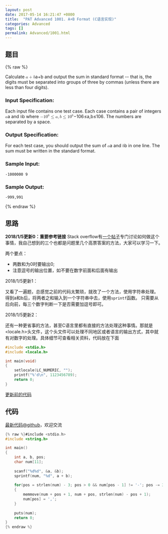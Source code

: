 ```yaml
---
layout: post
date: 2017-05-14 16:21:47 +0800
title:  "PAT Advanced 1001. A+B Format (C语言实现)"
categories: Advanced
tags: []
permalink: Advanced/1001.html
---
```


## 题目

{% raw %}<div class="ques-view"><p>Calculate <span class="katex"><span class="katex-mathml"><math><mrow><mi>a</mi><mo>+</mo><mi>b</mi></mrow>a + b</math></span><span aria-hidden="true" class="katex-html"><span class="strut" style="height:0.69444em;"></span><span class="strut bottom" style="height:0.77777em;vertical-align:-0.08333em;"></span><span class="base textstyle uncramped"><span class="mord mathit">a</span><span class="mbin">+</span><span class="mord mathit">b</span></span></span></span> and output the sum in standard format -- that is, the digits must be separated into groups of three by commas (unless there are less than four digits).</p>
<h3 id="input-specification-">Input Specification:</h3>
<p>Each input file contains one test case. Each case contains a pair of integers <span class="katex"><span class="katex-mathml"><math><mrow><mi>a</mi></mrow>a</math></span><span aria-hidden="true" class="katex-html"><span class="strut" style="height:0.43056em;"></span><span class="strut bottom" style="height:0.43056em;vertical-align:0em;"></span><span class="base textstyle uncramped"><span class="mord mathit">a</span></span></span></span> and <span class="katex"><span class="katex-mathml"><math><mrow><mi>b</mi></mrow>b</math></span><span aria-hidden="true" class="katex-html"><span class="strut" style="height:0.69444em;"></span><span class="strut bottom" style="height:0.69444em;vertical-align:0em;"></span><span class="base textstyle uncramped"><span class="mord mathit">b</span></span></span></span> where <span class="katex"><span class="katex-mathml"><math><mrow><mo>−</mo><mn>1</mn><msup><mn>0</mn><mn>6</mn></msup><mo>≤</mo><mi>a</mi><mo separator="true">,</mo><mi>b</mi><mo>≤</mo><mn>1</mn><msup><mn>0</mn><mn>6</mn></msup></mrow>-10^6 \le a, b \le 10^6</math></span><span aria-hidden="true" class="katex-html"><span class="strut" style="height:0.8141079999999999em;"></span><span class="strut bottom" style="height:1.008548em;vertical-align:-0.19444em;"></span><span class="base textstyle uncramped"><span class="mord">−</span><span class="mord mathrm">1</span><span class="mord"><span class="mord mathrm">0</span><span class="msupsub"><span class="vlist"><span style="top:-0.363em;margin-right:0.05em;"><span class="fontsize-ensurer reset-size5 size5"><span style="font-size:0em;">​</span></span><span class="reset-textstyle scriptstyle uncramped mtight"><span class="mord mathrm mtight">6</span></span></span><span class="baseline-fix"><span class="fontsize-ensurer reset-size5 size5"><span style="font-size:0em;">​</span></span>​</span></span></span></span><span class="mrel">≤</span><span class="mord mathit">a</span><span class="mpunct">,</span><span class="mord mathit">b</span><span class="mrel">≤</span><span class="mord mathrm">1</span><span class="mord"><span class="mord mathrm">0</span><span class="msupsub"><span class="vlist"><span style="top:-0.363em;margin-right:0.05em;"><span class="fontsize-ensurer reset-size5 size5"><span style="font-size:0em;">​</span></span><span class="reset-textstyle scriptstyle uncramped mtight"><span class="mord mathrm mtight">6</span></span></span><span class="baseline-fix"><span class="fontsize-ensurer reset-size5 size5"><span style="font-size:0em;">​</span></span>​</span></span></span></span></span></span></span>. The numbers are separated by a space.</p>
<h3 id="output-specification-">Output Specification:</h3>
<p>For each test case, you should output the sum of <span class="katex"><span class="katex-mathml"><math><mrow><mi>a</mi></mrow>a</math></span><span aria-hidden="true" class="katex-html"><span class="strut" style="height:0.43056em;"></span><span class="strut bottom" style="height:0.43056em;vertical-align:0em;"></span><span class="base textstyle uncramped"><span class="mord mathit">a</span></span></span></span> and <span class="katex"><span class="katex-mathml"><math><mrow><mi>b</mi></mrow>b</math></span><span aria-hidden="true" class="katex-html"><span class="strut" style="height:0.69444em;"></span><span class="strut bottom" style="height:0.69444em;vertical-align:0em;"></span><span class="base textstyle uncramped"><span class="mord mathit">b</span></span></span></span> in one line. The sum must be written in the standard format.</p>
<h3 id="sample-input-">Sample Input:</h3>
<pre><code class="lang-in">-1000000 9
</code></pre>
<h3 id="sample-output-">Sample Output:</h3>
<pre><code class="lang-out">-999,991
</code></pre>
</div>{% endraw %}

## 思路

**2018/1/5更新0：重要参考链接**
Stack overflow有[一个帖子](https://stackoverflow.com/questions/1449805/how-to-format-a-number-from-1123456789-to-1-123-456-789-in-c)专门讨论如何做这个事情，我自己想到的三个也都是问题里几个高票答案的方法，大家可以学习一下。

两个要点：
- 两数和为0时要输出0;
- 注意逗号的输出位置，如不要在数字前面和后面有输出

2018/1/5更新1：

又看了一遍题，总感觉之前的代码太繁琐，就改了一个方法，使用字符串处理。
得到a和b后，将两者之和输入到一个字符串中去，使用`sprintf`函数。
只需要从后向前，每三个数字判断一下是否需要加逗号即可。

2018/1/5更新2：

还有一种更省事的方法，甚至C语言里都有直接的方法处理这种事情。那就是<locale.h>头文件，这个头文件可以处理不同地区或者语言的输出方式，其中就有对数字的处理。具体细节可查看相关资料，代码放在下面
```c
#include <stdio.h>
#include <locale.h>

int main(void)
{
    setlocale(LC_NUMERIC, "");
    printf("%'d\n", 1123456789);
    return 0;
}
```

[更新前的代码](https://github.com/OliverLew/PAT/blob/8c2a69d350e254a03397227f1a7b7e28097a9ed3/PATAdvanced/1001.c)

## 代码

[最新代码@github](https://github.com/OliverLew/PAT/blob/master/PATAdvanced/1001.c)，欢迎交流
```c
{% raw %}#include <stdio.h>
#include <string.h>

int main()
{
    int a, b, pos;
    char num[11];
    
    scanf("%d%d", &a, &b);
    sprintf(num, "%d", a + b);
    
    for(pos = strlen(num) - 3; pos > 0 && num[pos - 1] != '-'; pos -= 3)
    {
        memmove(num + pos + 1, num + pos, strlen(num) - pos + 1);
        num[pos] = ',';
    }
    
    puts(num);
    return 0;
}
{% endraw %}
```